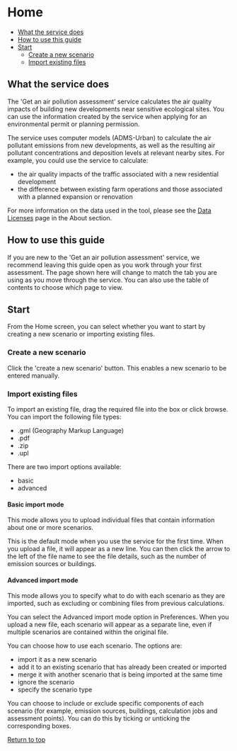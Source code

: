 <div id='top'></div>

# Home

- [What the service does](#section1)
- [How to use this guide](#section2)
- [Start](#section3)
  - [Create a new scenario](#section3a)
  - [Import existing files](#section3b)

<div id='section1'></div>

## What the service does

The 'Get an air pollution assessment' service calculates the air quality impacts of building new developments near sensitive ecological sites. You can use the information created by the service when applying for an environmental permit or planning permission.

The service uses computer models (ADMS-Urban) to calculate the air pollutant emissions from new developments, as well as the resulting air pollutant concentrations and deposition levels at relevant nearby sites. For example, you could use the service to calculate:
- the air quality impacts of the traffic associated with a new residential development
- the difference between existing farm operations and those associated with a planned expansion or renovation

For more information on the data used in the tool, please see the [Data Licenses](../content/data-license.md) page in the About section. 

<div id='section2'></div>

## How to use this guide

If you are new to the 'Get an air pollution assessment' service, we recommend leaving this guide open as you work through your first assessment. The page shown here will change to match the tab you are using as you move through the service. You can also use the table of contents to choose which page to view.

<div id='section3'></div>

## Start

From the Home screen, you can select whether you want to start by creating a new scenario or importing existing files.

<div id='section3a'></div>

### Create a new scenario

Click the 'create a new scenario' button. This enables a new scenario to be entered manually. 

<div id='section3b'></div>

### Import existing files
To import an existing file, drag the required file into the box or click browse.
You can import the following file types:
- .gml (Geography Markup Language)
- .pdf
- .zip
- .upl

There are two import options available:
- basic
- advanced

#### Basic import mode

This mode allows you to upload individual files that contain information about one or more scenarios.

This is the default mode when you use the service for the first time. When you upload a file, it will appear as a new line. You can then click the arrow to the left of the file name to see the file details, such as the number of emission sources or buildings.

#### Advanced import mode

This mode allows you to specify what to do with each scenario as they are imported, such as excluding or combining files from previous calculations.

You can select the Advanced import mode option in Preferences. When you upload a new file, each scenario will appear as a separate line, even if multiple scenarios are contained within the original file.

You can choose how to use each scenario. The options are:
- import it as a new scenario
- add it to an existing scenario that has already been created or imported
- merge it with another scenario that is being imported at the same time
- ignore the scenario
- specify the scenario type

You can choose to include or exclude specific components of each scenario (for example, emission sources, buildings, calculation jobs and assessment points). You can do this by ticking or unticking the corresponding boxes.

[Return to top](#top)
